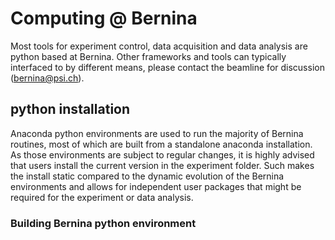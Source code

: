 # Computing @ Bernina

Most tools for experiment control, data acquisition and data analysis are python based at Bernina. Other frameworks and tools can typically interfaced to by different means, please contact the beamline for discussion (bernina@psi.ch).

## python installation

Anaconda python environments are used to run the majority of Bernina routines, most of which are built from a standalone anaconda installation. 
As those environments are subject to regular changes, it is highly advised that users install the current version in the experiment folder. Such makes the install static compared to the dynamic evolution of the Bernina environments and allows for independent user packages that might be required for the experiment or data analysis.

### Building Bernina python environment
